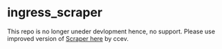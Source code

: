 # ingress_scraper
This repo is no longer uneder devlopment hence, no support.
Please use improved version of [Scraper here](https://github.com/ccev/intelwatcher) by ccev. 
